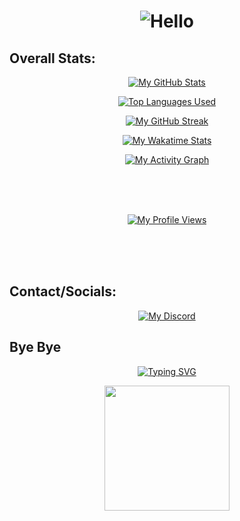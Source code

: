 <h1 align="center" href="https://github.com/bebe-Kexe"><img src="https://readme-typing-svg.demolab.com?font=Fira+Code&weight=700&size=22&duration=2000&pause=1000&color=27F4D2&center=true&vCenter=true&width=1000&lines=Welcome!;kexe+%3D+%22Cookies+In+English%22" alt="Hello" /></h1>

## Overall Stats:
<p align="center">
  <a href="https://github.com/bebe-Kexe">
    <img src="https://github-readme-stats.vercel.app/api?username=bebe-Kexe&show_icons=true&theme=tokyonight" alt="My GitHub Stats" />
  </a>
</p>
<p align="center">
  <a href="https://github.com/bebe-Kexe">
    <img src="https://github-readme-stats.vercel.app/api/top-langs/?username=bebe-Kexe&layout=compact&theme=tokyonight" alt="Top Languages Used" />
  </a>
</p>
<p align="center">
  <a href="https://github.com/bebe-Kexe">
    <img src="https://github-readme-streak-stats.herokuapp.com/?user=bebe-Kexe&theme=tokyonight" alt="My GitHub Streak" />
  </a>
</p>
<p align="center">
  <a href="https://github.com/bebe-Kexe">
    <img src="https://github-readme-stats.vercel.app/api/wakatime?username=bebe_kexe&theme=tokyonight" alt="My Wakatime Stats" />
  </a>
</p>
<p align="center">
  <a href="https://github.com/bebe-Kexe">
    <img src="https://github-readme-activity-graph.vercel.app/graph?username=bebe-Kexe&theme=tokyonight&bg_color=282A36&hide_border=true" alt="My Activity Graph" />
  </a>
</p>
<br>
<br>
<br>
<p align="center">
  <a href="https://github.com/bebe-Kexe">
    <img src="https://komarev.com/ghpvc/?username=bebe-Kexe&style=flat-square&color=27F4D2" alt="My Profile Views" />
  </a>
</p>
<br>
<br>
<br>


## Contact/Socials:
<p align="center">
  <a href="https://discord.gg/8xv9dHTR">
    <img src="https://img.shields.io/badge/Discord-7289DA?style=for-the-badge&logo=discord&logoColor=white" alt="My Discord" />
  </a>
</p>

## Bye Bye
<p align="center">  
  <a href="https://github.com/bebe-Kexe">
    <img src="https://readme-typing-svg.demolab.com?font=Fira+Code&weight=700&size=22&duration=2000&pause=1400&color=27F4D2&center=true&vCenter=true&width=435&lines=BYE+BYE" alt="Typing SVG" />
  </a>
</p>

<p align="center">
  <a href="https://github.com/bebe-Kexe">
    <img src="https://media.tenor.com/Bt7VJ0uQlSoAAAAM/cat-mewing-mew-cat.gif" width="200">
  </a>
</p>



